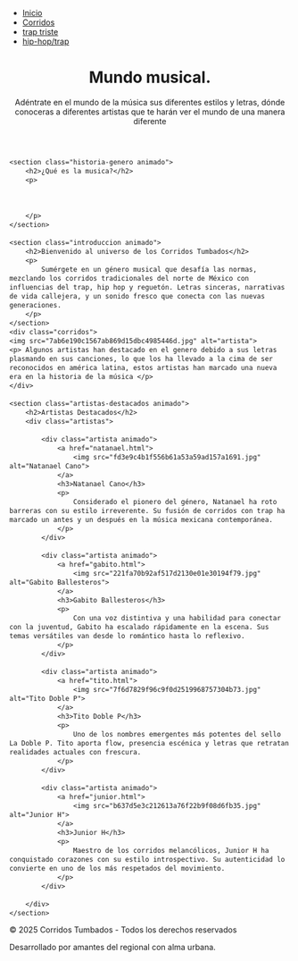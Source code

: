 
<html>
<head>
    <meta charset="UTF-8">
    <meta name="viewport" content="width=device-width, initial-scale=1.0">
    <title>Mundo musical</title>
    <link rel="stylesheet" href="web.css">
</head>
<body>
<nav>
     <ul class="menu">
         <li><a href="#">Inicio</a></li>
     <li><a href="#">Corridos</a></li>
    <li><a href="#">trap triste</a></li>
     <li><a href="#">hip-hop/trap</a></li>
        </ul>
    </nav>

<header class="header">
    <h1 class="titulo-sitio">Mundo musical.</h1>
    <p class="subtitulo animado"> Adéntrate en el mundo de la música sus diferentes estilos y letras, dónde conoceras a diferentes artistas que te harán ver el mundo de una manera diferente</p>
</header>

<main class="contenido">

    <section class="historia-genero animado">
        <h2>¿Qué es la musica?</h2>
        <p>
            
            
        
        </p>
    </section>

    <section class="introduccion animado">
        <h2>Bienvenido al universo de los Corridos Tumbados</h2>
        <p>
            Sumérgete en un género musical que desafía las normas, mezclando los corridos tradicionales del norte de México con influencias del trap, hip hop y reguetón. Letras sinceras, narrativas de vida callejera, y un sonido fresco que conecta con las nuevas generaciones.
        </p>
    </section>
    <div class="corridos">
    <img src="7ab6e190c1567ab869d15dbc4985446d.jpg" alt="artista">
    <p> Algunos artistas han destacado en el genero debido a sus letras plasmando en sus canciones, lo que los ha llevado a la cima de ser reconocidos en américa latina, estos artistas han marcado una nueva era en la historia de la música </p>
    </div>

    <section class="artistas-destacados animado">
        <h2>Artistas Destacados</h2>
        <div class="artistas">

            <div class="artista animado">
                <a href="natanael.html">
                    <img src="fd3e9c4b1f556b61a53a59ad157a1691.jpg" alt="Natanael Cano">
                </a>
                <h3>Natanael Cano</h3>
                <p>
                    Considerado el pionero del género, Natanael ha roto barreras con su estilo irreverente. Su fusión de corridos con trap ha marcado un antes y un después en la música mexicana contemporánea.
                </p>
            </div>

            <div class="artista animado">
                <a href="gabito.html">
                    <img src="221fa70b92af517d2130e01e30194f79.jpg" alt="Gabito Ballesteros">
                </a>
                <h3>Gabito Ballesteros</h3>
                <p>
                    Con una voz distintiva y una habilidad para conectar con la juventud, Gabito ha escalado rápidamente en la escena. Sus temas versátiles van desde lo romántico hasta lo reflexivo.
                </p>
            </div>

            <div class="artista animado">
                <a href="tito.html">
                    <img src="7f6d7829f96c9f0d2519968757304b73.jpg" alt="Tito Doble P">
                </a>
                <h3>Tito Doble P</h3>
                <p>
                    Uno de los nombres emergentes más potentes del sello La Doble P. Tito aporta flow, presencia escénica y letras que retratan realidades actuales con frescura.
                </p>
            </div>

            <div class="artista animado">
                <a href="junior.html">
                    <img src="b637d5e3c212613a76f22b9f08d6fb35.jpg" alt="Junior H">
                </a>
                <h3>Junior H</h3>
                <p>
                    Maestro de los corridos melancólicos, Junior H ha conquistado corazones con su estilo introspectivo. Su autenticidad lo convierte en uno de los más respetados del movimiento.
                </p>
            </div>

        </div>
    </section>

</main>

<footer class="footer animado">
    <p>&copy; 2025 Corridos Tumbados - Todos los derechos reservados</p>
    <p>Desarrollado por amantes del regional con alma urbana.</p>
</footer>
<script src="animaciones.js"></script>

</body>
</html>                
